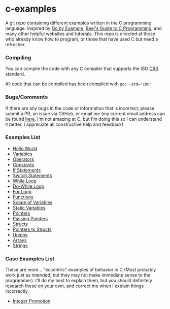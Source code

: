 # c-examples
A git repo containing different examples written in the C programming language. Inspired by [Go by Example](https://gobyexample.com/), [Beej's Guide to C Programming](https://beej.us/guide/bgc/html/multi/index.html), and many other helpful websites and tutorials. This repo is directed at those who already know how to program, or those that have used C but need a refresher.

### Compiling

You can compile the code with any C compiler that supports the ISO [C90](https://www.pdf-archive.com/2014/10/02/ansi-iso-9899-1990-1/ansi-iso-9899-1990-1.pdf) standard.

All code that can be compiled has been compiled with `gcc -std='c90'`

### Bugs/Comments

If there are any bugs in the code or information that is incorrect, please submit a PR, an issue via GitHub, or email me (my current email address can be found [here](https://www.coltonhurst.com/). I'm not amazing at C, but I'm doing this so I can understand it better. I appreciate all constructive help and feedback!

### Examples List

- [Hello World](/examples/hello-world.c)
- [Variables](/examples/variables.c)
- [Operators](/examples/operators.c)
- [Constants](/examples/constants.c)
- [If Statements](/examples/if-statements.c)
- [Switch Statements](/examples/switch-statements.c)
- [While Loop](/examples/while-loop.c)
- [Do-While Loop](/examples/do-while-loop.c)
- [For Loop](/examples/for-loop.c)
- [Functions](/examples/functions.c)
- [Scope of Variables](/examples/scope.c)
- [Static Variables](/examples/static-variables.c)
- [Pointers](/examples/pointers.c)
- [Passing Pointers](/examples/passing-pointers.c)
- [Structs](/examples/structs.c)
- [Pointers to Structs](/examples/pointer-to-struct.c)
- [Unions](/examples/union.c)
- [Arrays](/examples/arrays.c)
- [Strings](/examples/strings.c)

### Case Examples List

These are more... "eccentric" examples of behavior in C (Most probably work just as intended, but they may not make immediate sense to the programmer). I'll do my best to explain them, but you should definitely research these on your own, and correct me when I explain things incorrectly.

- [Integer Promotion](/case-examples/integer-promotion.c)
